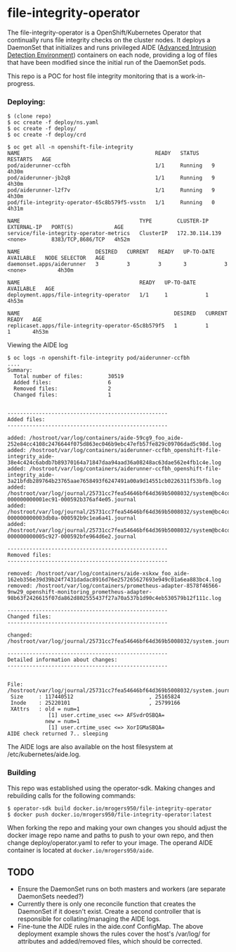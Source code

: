# file-integrity-operator
The file-integrity-operator is a OpenShift/Kubernetes Operator that continually runs file integrity checks on the cluster nodes. It deploys a DaemonSet that initializes and runs privileged AIDE ([Advanced Intrusion Detection Environment](https://aide.github.io)) containers on each node, providing a log of files that have been modified since the initial run of the DaemonSet pods.

This repo is a POC for host file integrity monitoring that is a work-in-progress.

### Deploying:
```
$ (clone repo)
$ oc create -f deploy/ns.yaml
$ oc create -f deploy/
$ oc create -f deploy/crd

$ oc get all -n openshift-file-integrity
NAME                                           READY   STATUS    RESTARTS   AGE
pod/aiderunner-ccfbh                           1/1     Running   9          4h30m
pod/aiderunner-jb2q8                           1/1     Running   9          4h30m
pod/aiderunner-l2f7v                           1/1     Running   9          4h30m
pod/file-integrity-operator-65c8b579f5-vsstn   1/1     Running   0          4h31m

NAME                                      TYPE        CLUSTER-IP       EXTERNAL-IP   PORT(S)             AGE
service/file-integrity-operator-metrics   ClusterIP   172.30.114.139   <none>        8383/TCP,8686/TCP   4h52m

NAME                        DESIRED   CURRENT   READY   UP-TO-DATE   AVAILABLE   NODE SELECTOR   AGE
daemonset.apps/aiderunner   3         3         3       3            3           <none>          4h30m

NAME                                      READY   UP-TO-DATE   AVAILABLE   AGE
deployment.apps/file-integrity-operator   1/1     1            1           4h53m

NAME                                                 DESIRED   CURRENT   READY   AGE
replicaset.apps/file-integrity-operator-65c8b579f5   1         1         1       4h53m
```

Viewing the AIDE log
```
$ oc logs -n openshift-file-integrity pod/aiderunner-ccfbh
....
Summary:
  Total number of files:        30519
  Added files:                  6
  Removed files:                2
  Changed files:                1


---------------------------------------------------
Added files:
---------------------------------------------------

added: /hostroot/var/log/containers/aide-59cg9_foo_aide-252e84cc4108c2476644f075d863ec046b9ebc47efb57fe829c09706dad5c98d.log
added: /hostroot/var/log/containers/aiderunner-ccfbh_openshift-file-integrity_aide-38e4c424c6abdb7b89370164a71847daa94aad36a08248ac63dae562e4fb1c4e.log
added: /hostroot/var/log/containers/aiderunner-ccfbh_openshift-file-integrity_aide-3a21bfdb289764b23765aae7658493f6247491a00a9d14551cb0226311f53bfb.log
added: /hostroot/var/log/journal/25731cc7fea54646bf64d369b5008032/system@bc4cdafcf78343c2addc2e6dbde4fa71-000000000001ec91-000592b376af4e05.journal
added: /hostroot/var/log/journal/25731cc7fea54646bf64d369b5008032/system@bc4cdafcf78343c2addc2e6dbde4fa71-000000000003db0a-000592b9c1ea6a41.journal
added: /hostroot/var/log/journal/25731cc7fea54646bf64d369b5008032/system@bc4cdafcf78343c2addc2e6dbde4fa71-000000000005c927-000592bfe964d6e2.journal

---------------------------------------------------
Removed files:
---------------------------------------------------

removed: /hostroot/var/log/containers/aide-xskxw_foo_aide-162eb356e39d39b24f7431dadac8916d76e257265627693e949c01a6ea883bc4.log
removed: /hostroot/var/log/containers/prometheus-adapter-8578f46566-9nw29_openshift-monitoring_prometheus-adapter-98b63f2426615f07da862d802555437f27a70a537b1d90c4eb530579b12f111c.log

---------------------------------------------------
Changed files:
---------------------------------------------------

changed: /hostroot/var/log/journal/25731cc7fea54646bf64d369b5008032/system.journal

---------------------------------------------------
Detailed information about changes:
---------------------------------------------------


File: /hostroot/var/log/journal/25731cc7fea54646bf64d369b5008032/system.journal
 Size     : 117440512                        , 25165824
 Inode    : 25220101                         , 25799166
 XAttrs   : old = num=1
             [1] user.crtime_usec <=> AFSvdrOSBQA=
            new = num=1
             [1] user.crtime_usec <=> XorIGMaSBQA=
AIDE check returned 7.. sleeping
```
The AIDE logs are also available on the host filesystem at /etc/kubernetes/aide.log.
### Building
This repo was established using the operator-sdk. Making changes and rebuilding calls for the following commands:
```
$ operator-sdk build docker.io/mrogers950/file-integrity-operator
$ docker push docker.io/mrogers950/file-integrity-operator:latest
``` 
When forking the repo and making your own changes you should adjust the docker image repo name and paths to push to your own repo, and then change deploy/operator.yaml to refer to your image.
The operand AIDE container is located at `docker.io/mrogers950/aide`.

## TODO
- Ensure the DaemonSet runs on both masters and workers (are separate DaemonSets needed?)
- Currently there is only one reconcile function that creates the DaemonSet if it doesn't exist. Create a second controller that is responsible for collating/managing the AIDE logs. 
- Fine-tune the AIDE rules in the aide.conf ConfigMap. The above deployment example shows the rules cover the host's /var/log/ for attributes and added/removed files, which should be corrected.